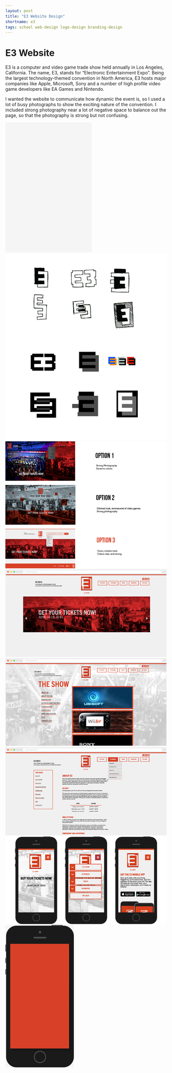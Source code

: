 ```yaml
---
layout: post
title: "E3 Website Design"
shortname: e3
tags: school web-design logo-design branding-design
---
```


# E3 Website

E3 is a computer and video game trade show held annually in Los Angeles, California. The name, E3, stands for “Electronic Entertainment Expo”. Being the largest technology-themed convention in North America, E3 hosts major companies like Apple, Microsoft, Sony and a number of high profile video game developers like EA Games and Nintendo. 

I wanted the website to communicate how dynamic the event is, so I used a lot of busy photographs to show the exciting nature of the convention. I included strong photography near a lot of negative space to balance out the page, so that the photography is strong but not confusing.

![E3 Website Design](/assets/img/portfolio/e3/e3_anim_1.gif)
![E3 Website Design](/assets/img/portfolio/e3/e3_1.jpg)
![E3 Website Design](/assets/img/portfolio/e3/e3_2.png)
![E3 Website Design](/assets/img/portfolio/e3/e3_3.jpg)
![E3 Website Design](/assets/img/portfolio/e3/e3_4.jpg)
![E3 Website Design](/assets/img/portfolio/e3/e3_5.jpg)
![E3 Website Design](/assets/img/portfolio/e3/e3_6.png)
![E3 Website Design](/assets/img/portfolio/e3/e3_anim_2.gif)